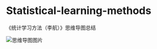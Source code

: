 # Statistical-learning-methods
《统计学习方法（李航）》思维导图总结

![思维导图图片](https://upload-images.jianshu.io/upload_images/18581024-b8d35e29180c1677.png?imageMogr2/auto-orient/strip%7CimageView2/2/w/1240)
